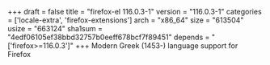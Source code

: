 +++
draft = false
title = "firefox-el 116.0.3-1"
version = "116.0.3-1"
categories = ['locale-extra', 'firefox-extensions']
arch = "x86_64"
size = "613504"
usize = "663124"
sha1sum = "4edf06105ef38bbd32757b0eeff678bcf7f89451"
depends = "['firefox>=116.0.3']"
+++
Modern Greek (1453-) language support for Firefox